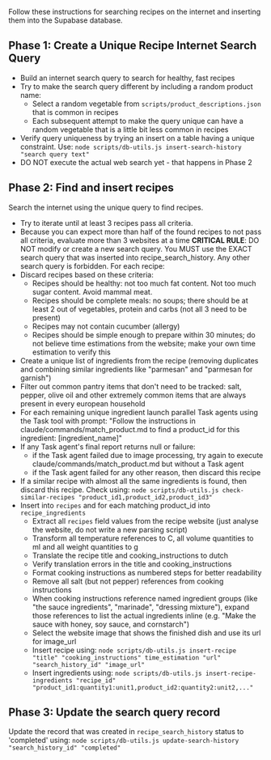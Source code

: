 Follow these instructions for searching recipes on the internet and inserting them into the Supabase database.

## Phase 1: Create a Unique Recipe Internet Search Query
- Build an internet search query to search for healthy, fast recipes
- Try to make the search query different by including a random product name:
   - Select a random vegetable from `scripts/product_descriptions.json` that is common in recipes
   - Each subsequent attempt to make the query unique can have a random vegetable that is a little bit less common in recipes
- Verify query uniqueness by trying an insert on a table having a unique constraint. Use: `node scripts/db-utils.js insert-search-history "search query text"`
- DO NOT execute the actual web search yet - that happens in Phase 2

## Phase 2: Find and insert recipes
Search the internet using the unique query to find recipes.
- Try to iterate until at least 3 recipes pass all criteria.
- Because you can expect more than half of the found recipes to not pass all criteria, evaluate more than 3 websites at a time
**CRITICAL RULE**: DO NOT modify or create a new search query. You MUST use the EXACT search query that was inserted into recipe_search_history. Any other search query is forbidden.
For each recipe:
- Discard recipes based on these criteria:
   - Recipes should be healthy: not too much fat content. Not too much sugar content. Avoid mammal meat.
   - Recipes should be complete meals: no soups; there should be at least 2 out of vegetables, protein and carbs (not all 3 need to be present)
   - Recipes may not contain cucumber (allergy)
   - Recipes should be simple enough to prepare within 30 minutes; do not believe time estimations from the website; make your own time estimation to verify this
- Create a unique list of ingredients from the recipe (removing duplicates and combining similar ingredients like "parmesan" and "parmesan for garnish")
- Filter out common pantry items that don't need to be tracked: salt, pepper, olive oil and other extremely common items that are always present in every european household
- For each remaining unique ingredient launch parallel Task agents using the Task tool with prompt: "Follow the instructions in claude/commands/match_product.md to find a product_id for this ingredient: [ingredient_name]"
- If any Task agent's final report returns null or failure:
   - if the Task agent failed due to image processing, try again to execute claude/commands/match_product.md but without a Task agent
   - if the Task agent failed for any other reason, then discard this recipe
- If a similar recipe with almost all the same ingredients is found, then discard this recipe. Check using: `node scripts/db-utils.js check-similar-recipes "product_id1,product_id2,product_id3"`
- Insert into `recipes` and for each matching product_id into `recipe_ingredients`
   - Extract all `recipes` field values from the recipe website (just analyse the website, do not write a new parsing script)
   - Transform all temperature references to C, all volume quantities to ml and all weight quantities to g
   - Translate the recipe title and cooking_instructions to dutch
   - Verify translation errors in the title and cooking_instructions
   - Format cooking instructions as numbered steps for better readability
   - Remove all salt (but not pepper) references from cooking instructions
   - When cooking instructions reference named ingredient groups (like "the sauce ingredients", "marinade", "dressing mixture"), expand those references to list the actual ingredients inline (e.g. "Make the sauce with honey, soy sauce, and cornstarch")
   - Select the website image that shows the finished dish and use its url for image_url
   - Insert recipe using: `node scripts/db-utils.js insert-recipe "title" "cooking_instructions" time_estimation "url" "search_history_id" "image_url"`
   - Insert ingredients using: `node scripts/db-utils.js insert-recipe-ingredients "recipe_id" "product_id1:quantity1:unit1,product_id2:quantity2:unit2,..."`

## Phase 3: Update the search query record
Update the record that was created in `recipe_search_history` status to 'completed' using: `node scripts/db-utils.js update-search-history "search_history_id" "completed"`
